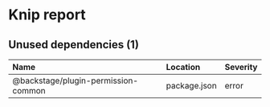 # Knip report

## Unused dependencies (1)

| Name                                | Location     | Severity |
| :---------------------------------- | :----------- | :------- |
| @backstage/plugin-permission-common | package.json | error    |


